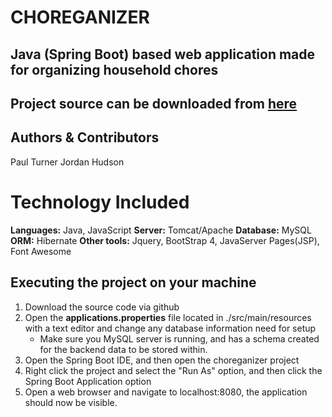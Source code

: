 CHOREGANIZER
======

Java (Spring Boot) based web application made for organizing household chores
----
Project source can be downloaded from [here](https://github.com/pawncouncil/choreganizer.git)
----
Authors & Contributors
----
Paul Turner
Jordan Hudson

Technology Included
======
__Languages:__ Java, JavaScript
__Server:__ Tomcat/Apache
__Database:__ MySQL
__ORM:__ Hibernate
__Other tools:__ Jquery, BootStrap 4, JavaServer Pages(JSP), Font Awesome

Executing the project on your machine
----
1. Download the source code via github
2. Open the __applications.properties__ file located in ./src/main/resources with a text editor and change any database information need for setup
    * Make sure you MySQL server is running, and has a schema created for the backend data to be stored within.
3. Open the Spring Boot IDE, and then open the choreganizer project
4. Right click the project and select the "Run As" option, and then click the Spring Boot Application option
5. Open a web browser and navigate to localhost:8080, the application should now be visible.